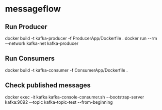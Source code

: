 # messageflow

## Run Producer
docker build -t kafka-producer -f ProducerApp/Dockerfile .
docker run --rm --network kafka-net kafka-producer

## Run Consumers
docker build -t kafka-consumer -f ConsumerApp/Dockerfile .


## Check published messages
docker exec -it kafka kafka-console-consumer.sh   --bootstrap-server kafka:9092   --topic kafka-topic-test   --from-beginning
